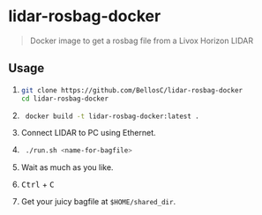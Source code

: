 # lidar-rosbag-docker

> Docker image to get a rosbag file from a Livox Horizon LIDAR

## Usage

1.  ```sh
    git clone https://github.com/BellosC/lidar-rosbag-docker
    cd lidar-rosbag-docker
    ```
1. ```sh
    docker build -t lidar-rosbag-docker:latest .
    ```
3. Connect LIDAR to PC using Ethernet.

4. ```sh
    ./run.sh <name-for-bagfile>
    ```

5. Wait as much as you like.

6. <kbd>Ctrl</kbd> + <kbd>C</kbd>

7. Get your juicy bagfile at `$HOME/shared_dir`.